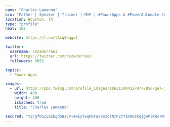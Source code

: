 ```yaml
---
name: "Charles Lamanna"
bio: "Father | Speaker | Trainer | MVP | #PowerApps & #PowerAutomate Community Super User | YouTuber Right-pointing triangle http://youtube.com/c/rezadorrani | Learn - Share - Clockwise rightwards and leftwards open circle arrows"
location: Houston, TX
type: "profile"
heat: 102

website: https://t.co/tAcqSdqguf

twitter:
  username: rezadorrani
  url: https://twitter.com/rezadorrani
  followers: 9653

topics:
  - Power Apps

images:
  - url: https://pbs.twimg.com/profile_images/1063114045270777856/qeT-jpWr_400x400.jpg
    width: 400
    height: 400
    isCached: true
    title: "Charles Lamanna"

secured: "t27gfOGZyaZEgd6QsCV+awEyTwqNbFax9SzozN/PZYYIm9OZkqjg4VlKWc+W3gOng4y88jikfP9MhoehJ83KIzUDMS1cLBhTixQwXZo6OWP1uMCOcZosiNEpP9oPKuov9Bt8PeXlLRC9AY9lOZIj6FOnkqYocr7rrtlBjh6dGRuJAYFfFXcUQislKpSvWsitPs2dW4TjwCe/lgc30kSm1142VjdEO1K/DkSS/aubjr9ujeTiimMimUt/IXdSvMQE/Zgmj3HJHVCgAqGrKw57jojfIIze4Ax7wTT/JZkj8S+AG5nIROmDl1okOhsRpCQwid8Ro7OVHlrWMH7mMni18p9xOJ5sFuytE0qaVRBR5gwUzLQRJHBOnzD+fZW3pCaqvIEWM/3AxM6M7MkoYtMOamLWXytwEQP8AvOE6NbaGpI=;RVElZA27ryBTDzt9yqFCag=="
---
```


